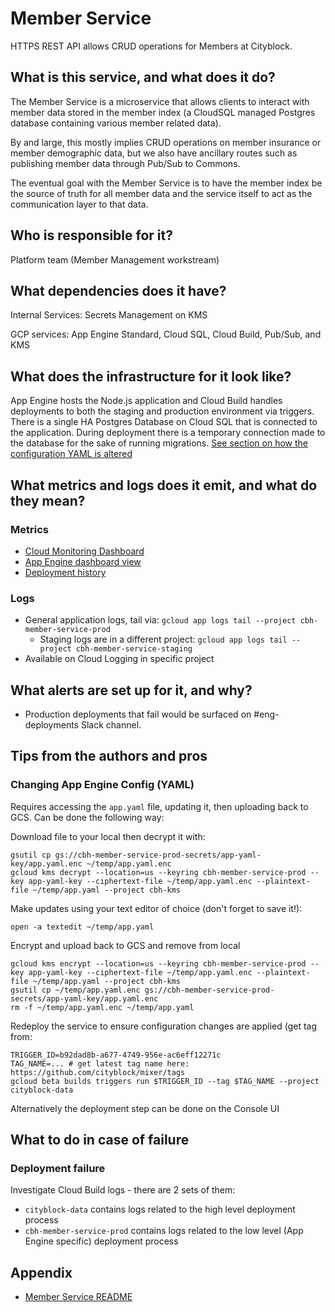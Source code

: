 # Member Service
HTTPS REST API allows CRUD operations for Members at Cityblock.

## What is this service, and what does it do?
The Member Service is a microservice that allows clients to interact with member data stored in the member index
 (a CloudSQL managed Postgres database containing various member related data).

By and large, this mostly implies CRUD operations on member insurance or member demographic data, but we also have
 ancillary routes such as publishing member data through Pub/Sub to Commons. 

The eventual goal with the Member Service is to have the member index be the source of truth for all member data
 and the service itself to act as the communication layer to that data.

## Who is responsible for it?
Platform team (Member Management workstream)

## What dependencies does it have?
Internal Services: Secrets Management on KMS

GCP services: App Engine Standard, Cloud SQL, Cloud Build, Pub/Sub, and KMS

## What does the infrastructure for it look like?
App Engine hosts the Node.js application and Cloud Build handles deployments to both the staging and production environment
 via triggers. There is a single HA Postgres Database on Cloud SQL that is connected to the application. 
 During deployment there is a temporary connection made to the database for the sake of running migrations.
 [See section on how the configuration YAML is altered](#changing-app-engine-config-yaml)

## What metrics and logs does it emit, and what do they mean?
### Metrics
- [Cloud Monitoring Dashboard](https://console.cloud.google.com/monitoring/dashboards/custom/10934129813431789033?project=cityblock-data)
- [App Engine dashboard view](https://console.cloud.google.com/appengine?project=cbh-member-service-prod&serviceId=default)
- [Deployment history](https://console.cloud.google.com/cloud-build/builds?query=trigger_id%3D%22b92dad8b-a677-4749-956e-ac6eff12271c%22&organizationId=250790368607&project=cityblock-data)

### Logs
- General application logs, tail via: `gcloud app logs tail --project cbh-member-service-prod`
  - Staging logs are in a different project: `gcloud app logs tail --project cbh-member-service-staging`
- Available on Cloud Logging in specific project

## What alerts are set up for it, and why?
- Production deployments that fail would be surfaced on #eng-deployments Slack channel.

## Tips from the authors and pros
### Changing App Engine Config (YAML)
Requires accessing the `app.yaml` file, updating it, then uploading back to GCS. Can be done the following way:

Download file to your local then decrypt it with:
```commandline
gsutil cp gs://cbh-member-service-prod-secrets/app-yaml-key/app.yaml.enc ~/temp/app.yaml.enc
gcloud kms decrypt --location=us --keyring cbh-member-service-prod --key app-yaml-key --ciphertext-file ~/temp/app.yaml.enc --plaintext-file ~/temp/app.yaml --project cbh-kms
```
Make updates using your text editor of choice (don't forget to save it!):
```commandline
open -a textedit ~/temp/app.yaml
```
Encrypt and upload back to GCS and remove from local
```commandline
gcloud kms encrypt --location=us --keyring cbh-member-service-prod --key app-yaml-key --ciphertext-file ~/temp/app.yaml.enc --plaintext-file ~/temp/app.yaml --project cbh-kms
gsutil cp ~/temp/app.yaml.enc gs://cbh-member-service-prod-secrets/app-yaml-key/app.yaml.enc
rm -f ~/temp/app.yaml.enc ~/temp/app.yaml
```
Redeploy the service to ensure configuration changes are applied (get tag from:
```commandline
TRIGGER_ID=b92dad8b-a677-4749-956e-ac6eff12271c
TAG_NAME=... # get latest tag name here: https://github.com/cityblock/mixer/tags
gcloud beta builds triggers run $TRIGGER_ID --tag $TAG_NAME --project cityblock-data
```
Alternatively the deployment step can be done on the Console UI

## What to do in case of failure
### Deployment failure
Investigate Cloud Build logs - there are 2 sets of them:
- `cityblock-data` contains logs related to the high level deployment process
- `cbh-member-service-prod` contains logs related to the low level (App Engine specific) deployment process 

## Appendix
- [Member Service README](../member_service/README.md)
